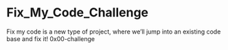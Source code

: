 # Fix_My_Code_Challenge
Fix my code is a new type of project, where we’ll jump into an existing code base and fix it!
0x00-challenge
